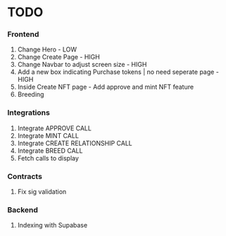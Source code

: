 # TODO

### Frontend

1. Change Hero - LOW
2. Change Create Page - HIGH
3. Change Navbar to adjust screen size - HIGH
4. Add a new box indicating Purchase tokens | no need seperate page - HIGH
5. Inside Create NFT page - Add approve and mint NFT feature
6. Breeding

### Integrations

1. Integrate APPROVE CALL
2. Integrate MINT CALL
3. Integrate CREATE RELATIONSHIP CALL
4. Integrate BREED CALL
5. Fetch calls to display

### Contracts

1. Fix sig validation

### Backend

1. Indexing with Supabase

